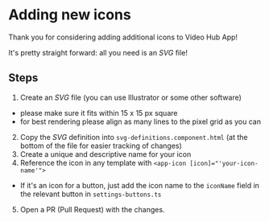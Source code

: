# Adding new icons

Thank you for considering adding additional icons to Video Hub App!

It's pretty straight forward: all you need is an _SVG_ file!

## Steps

1. Create an _SVG_ file (you can use Illustrator or some other software)
 - please make sure it fits within 15 x 15 px square
 - for best rendering please align as many lines to the pixel grid as you can
2. Copy the _SVG_ definition into `svg-definitions.component.html` (at the bottom of the file for easier tracking of changes)
3. Create a unique and descriptive name for your icon
4. Reference the icon in any template with `<app-icon [icon]="'your-icon-name'">`
 - If it's an icon for a button, just add the icon name to the `iconName` field in the relevant button in `settings-buttons.ts`
5. Open a PR (Pull Request) with the changes.

